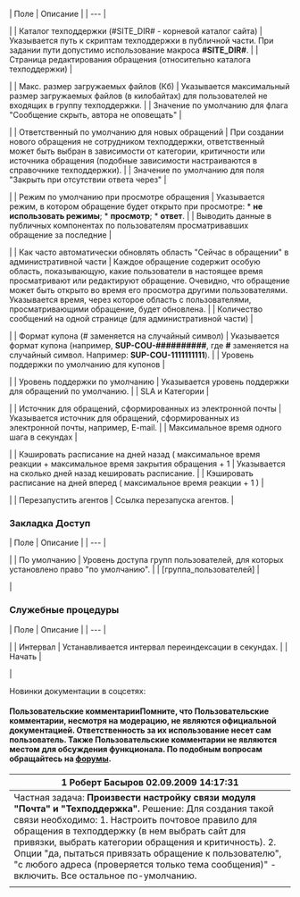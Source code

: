 | Поле | Описание |
| --- |

|
| Каталог техподдержки (#SITE\_DIR# - корневой каталог сайта) | Указывается путь к скриптам техподдержки в публичной части. При задании пути допустимо использование макроса **#SITE\_DIR#**. |
| Страница редактирования обращения (относительно каталога техподдержки) |

|
| Макс. размер загружаемых файлов (Кб) | Указывается максимальный размер загружаемых файлов (в килобайтах) для пользователей не входящих в группу техподдержки. |
| Значение по умолчанию для флага "Сообщение скрыть, автора не оповещать" |

|
| Ответственный по умолчанию для новых обращений | При создании нового обращения не сотрудником техподдержки, ответственный может быть выбран в зависимости от категории, критичности или источника обращения (подобные зависимости настраиваются в справочнике техподдержки). |
| Значение по умолчанию для поля "Закрыть при отсутствии ответа через" |

|
| Режим по умолчанию при просмотре обращения | Указывается режим, в котором обращение будет открыто при просмотре:  * **не использовать режимы**; * **просмотр**; * **ответ**. |
| Выводить данные в публичных компонентах по пользователям просматривавших обращение за последние |

|
| Как часто автоматически обновлять область "Сейчас в обращении" в административной части | Каждое обращение содержит особую область, показывающую, какие пользователи в настоящее время просматривают или редактируют обращение. Очевидно, что обращение может быть открыто во время его просмотра другими пользователями.  Указывается время, через которое область с пользователями, просматривающими обращение, будет обновлена. |
| Количество сообщений на одной странице (для административной части) |

|
| Формат купона (# заменяется на случайный символ) | Указывается формат купона (например, **SUP-COU-##########**, где **#** заменяется на случайный символ. Например: **SUP-COU-1111111111**). |
| Уровень поддержки по умолчанию для купонов |

|
| Уровень поддержки по умолчанию | Указывается уровень поддержки для обращений по умолчанию. |
| SLA и Категории |

|
| Источник для обращений, сформированных из электронной почты | Указывается источник для обращений, сформированных из электронной почты, например, E-mail. |
| Максимальное время одного шага в секундах |

|
| Кэшировать расписание на дней назад ( максимальное время реакции + максимальное время закрытия обращения + 1 | Указывается на сколько дней назад кешировать расписание. |
| Кэшировать расписание на дней вперед ( максимальное время реакции + 1 ) |

|
| Перезапустить агентов | Ссылка перезапуска агентов. |

### Закладка Доступ

| Поле | Описание |
| --- |

|
| По умолчанию | Уровень доступа групп пользователей, для которых установлено право "по умолчанию". |
| [группа\_пользователей] |

|

### Служебные процедуры

| Поле | Описание |
| --- |

|
| Интервал | Устанавливается интервал переиндексации в секундах. |
| Начать |

|

Новинки документации в соцсетях:

#### Пользовательские комментарииПомните, что Пользовательские комментарии, несмотря на модерацию, не являются официальной документацией. Ответственность за их использование несет сам пользователь. Также Пользовательские комментарии не являются местом для обсуждения функционала. По подобным вопросам обращайтесь на [форумы](http://dev.1c-bitrix.ru/community/forums/group1/).

| 1  **Роберт Басыров** 02.09.2009 14:17:31 |
| --- |
| Частная задача: **Произвести настройку связи модуля "Почта" и "Техподдержка".** Решение:  Для создания такой связи необходимо: 1. Настроить почтовое правило для обращения в техподдержку (в нем выбрать сайт для привязки, выбрать категории обращения и критичность). 2. Опции "да, пытаться привязать обращение к пользователю", "с любого адреса (проверяется только тема сообщения)" - включить. Все остальное по-умолчанию. |
|  |